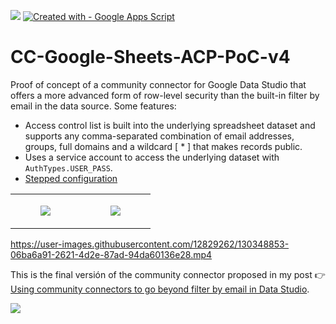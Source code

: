 ![](https://user-images.githubusercontent.com/12829262/130348347-2d9c0abe-9886-4025-b0d4-c69cc9910a79.png)
[![Created with - Google Apps Script](https://img.shields.io/static/v1?label=Created+with&message=Google+Apps+Script&color=blue)](https://developers.google.com/apps-script)
# CC-Google-Sheets-ACP-PoC-v4

Proof of concept of a community connector for Google Data Studio that offers a more advanced form of row-level security than the built-in filter by email in the data source. Some features:

*   Access control list is built into the underlying spreadsheet dataset and supports any comma-separated combination of email addresses, groups, full domains and a wildcard \[ \* \] that makes records public.
*   Uses a service account to access the underlying dataset with `AuthTypes.USER_PASS`.
*   [Stepped configuration](https://developers.google.com/datastudio/connector/stepped-configuration)

<table><tbody><tr><td><figure class="image"><img src="https://user-images.githubusercontent.com/12829262/130349603-fd5579e0-df67-4578-b2e7-21bccfa73ca7.png"></figure></td><td><figure class="image"><img src="https://user-images.githubusercontent.com/12829262/130349588-b5c5d4c8-c1f6-4d74-ad54-f514ead3186b.png"></figure></td></tr></tbody></table>

https://user-images.githubusercontent.com/12829262/130348853-06ba6a91-2621-4d2e-87ad-94da60136e28.mp4

This is the final versión of the community connector proposed in my post 👉 [Using community connectors to go beyond filter by email in Data Studio](https://pablofelip.online/community-connectors-beyond-filter-email-data-studio).

![](https://user-images.githubusercontent.com/12829262/131015112-b1cabe46-0459-4445-8ce3-69298e877d5a.png)
